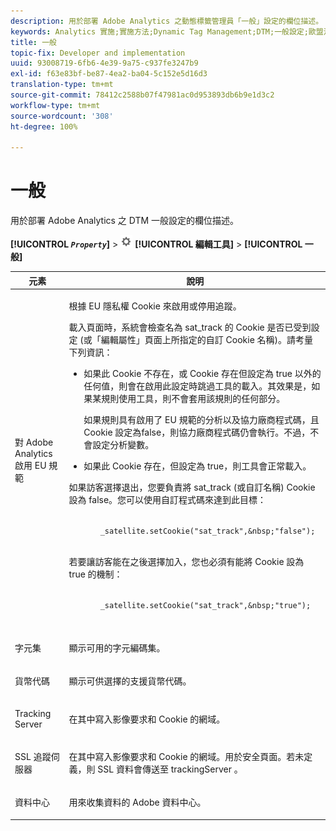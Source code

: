 ```yaml
---
description: 用於部署 Adobe Analytics 之動態標籤管理員「一般」設定的欄位描述。
keywords: Analytics 實施;實施方法;Dynamic Tag Management;DTM;一般設定;歐盟法規遵循;字元集;貨幣代碼;追蹤伺服器;SSL 追蹤伺服器
title: 一般
topic-fix: Developer and implementation
uuid: 93008719-6fb6-4e39-9a75-c937fe3247b9
exl-id: f63e83bf-be87-4ea2-ba04-5c152e5d16d3
translation-type: tm+mt
source-git-commit: 78412c2588b07f47981ac0d953893db6b9e1d3c2
workflow-type: tm+mt
source-wordcount: '308'
ht-degree: 100%

---
```


# 一般

用於部署 Adobe Analytics 之 DTM 一般設定的欄位描述。

**[!UICONTROL *`Property`*]** > ![](assets/settings_gear.png) **[!UICONTROL 編輯工具]** > **[!UICONTROL 一般]**

<table id="table_DD8DA303698041D296DD5DB080AF7971"> 
 <thead> 
  <tr> 
   <th colname="col1" class="entry"> 元素 </th> 
   <th colname="col2" class="entry"> 說明 </th> 
  </tr> 
 </thead>
 <tbody> 
  <tr> 
   <td colname="col1"> <p>對 <span class="keyword">Adobe Analytics</span> 啟用 EU 規範  </p> </td> 
   <td colname="col2"> <p> 根據 EU 隱私權 Cookie 來啟用或停用追蹤。 </p> <p>載入頁面時，系統會檢查名為 <span class="filepath">sat_track</span> 的 Cookie 是否已受到設定 (或<span class="wintitle">「編輯屬性」</span>頁面上所指定的自訂 Cookie 名稱)。請考量下列資訊： </p> 
    <ul id="ul_42A6D728F0BC4FBABB0069EFB66DCB01"> 
     <li id="li_227CB14326344AA3980F20C7EACF2AD2"> <p> 如果此 Cookie 不存在，或 Cookie 存在但設定為   <span class="term">true</span> 以外的任何值，則會在啟用此設定時跳過工具的載入。其效果是，如果某規則使用工具，則不會套用該規則的任何部分。 </p> <p>如果規則具有啟用了 EU 規範的分析以及協力廠商程式碼，且 Cookie 設定為<span class="term">false</span>，則協力廠商程式碼仍會執行。不過，不會設定分析變數。 </p> </li> 
     <li id="li_1E74E02D7E4646ACA86D862A1D3C6679"> 如果此 Cookie 存在，但設定為   <span class="term">true</span>，則工具會正常載入。 </li> 
    </ul> <p>如果訪客選擇退出，您要負責將 <span class="filepath"> sat_track </span> (或自訂名稱) Cookie 設為 <span class="term">false</span>。您可以使用自訂程式碼來達到此目標： </p> <p> 
     <code>
       _satellite.setCookie("sat_track",&amp;nbsp;"false"); 
     </code> </p> <p> 若要讓訪客能在之後選擇加入，您也必須有能將 Cookie 設為 <span class="term">true</span> 的機制： </p> <p> 
     <code>
       _satellite.setCookie("sat_track",&amp;nbsp;"true"); 
     </code> </p> </td> 
  </tr> 
  <tr> 
   <td colname="col1"> <p>字元集 </p> </td> 
   <td colname="col2"> <p>顯示可用的字元編碼集。 </p> </td> 
  </tr> 
  <tr> 
   <td colname="col1"> <p>貨幣代碼 </p> </td> 
   <td colname="col2"> <p>顯示可供選擇的支援貨幣代碼。 </p> </td> 
  </tr> 
  <tr> 
   <td colname="col1"> <p>Tracking Server </p> </td> 
   <td colname="col2"> <p>在其中寫入影像要求和 Cookie 的網域。 </p> </td> 
  </tr> 
  <tr> 
   <td colname="col1"> <p>SSL 追蹤伺服器 </p> </td> 
   <td colname="col2"> <p>在其中寫入影像要求和 Cookie 的網域。用於安全頁面。若未定義，則 SSL 資料會傳送至<span class="term"> trackingServer </span>。 </p> </td> 
  </tr> 
  <tr> 
   <td colname="col1"> <p>資料中心 </p> </td> 
   <td colname="col2"> <p>用來收集資料的 Adobe 資料中心。 </p> </td> 
  </tr> 
 </tbody> 
</table>
